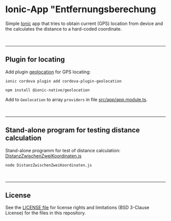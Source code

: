 # Ionic-App "Entfernungsberechung #

Simple [Ionic](https://ionicframework.com) app that tries to obtain current (GPS) location
from device and the calculates the distance to a hard-coded coordinate.

<br>

----
## Plugin for locating ##

Add plugin [geolocation](https://ionicframework.com/docs/native/geolocation) for GPS locating:

````
ionic cordova plugin add cordova-plugin-geolocation

npm install @ionic-native/geolocation
````

Add to `Geolocation` to array `providers` in file [src/app/app.module.ts](src/app/app.module.ts).

<br>

----
## Stand-alone program for testing distance calculation ##

Stand-alone programm for test of distance calculation:
[DistanzZwischenZweiKoordinaten.js](DistanzZwischenZweiKoordinaten.js)

````
node DistanzZwischenZweiKoordinaten.js
````

<br>

----
## License ##

See the [LICENSE file](LICENSE.md) for license rights and limitations (BSD 3-Clause License)
for the files in this repository.
